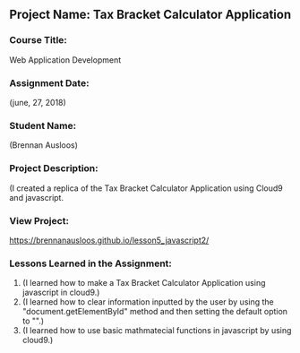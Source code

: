 ## Project Name:  Tax Bracket Calculator Application

### Course Title:
Web Application Development

### Assignment Date:  
(june, 27, 2018)

### Student Name:  
(Brennan Ausloos)

### Project Description:
(I created a replica of the Tax Bracket Calculator Application using Cloud9 and javascript.

### View Project:
https://brennanausloos.github.io/lesson5_javascript2/

### Lessons Learned in the Assignment:
1. (I learned how to make a Tax Bracket Calculator Application using javascript in cloud9.)
2. (I learned how to clear information inputted by the user by using the "document.getElementById" method and then setting the default option to "".)
3. (I learned how to use basic mathmatecial functions in javascript by using cloud9.)

